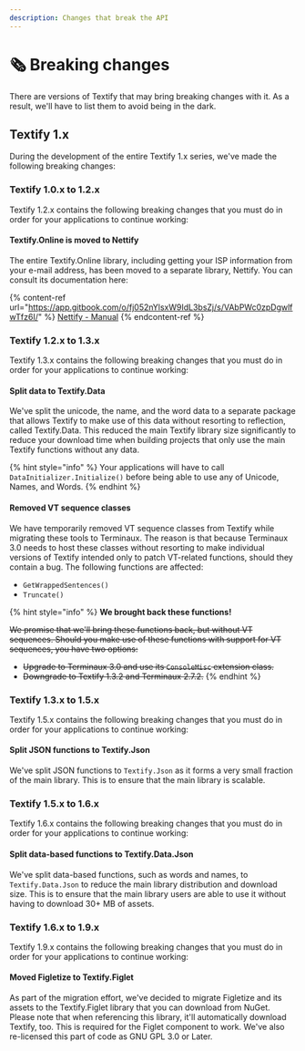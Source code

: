 ```yaml
---
description: Changes that break the API
---
```


# 🗞️ Breaking changes

There are versions of Textify that may bring breaking changes with it. As a result, we'll have to list them to avoid being in the dark.

## Textify 1.x

During the development of the entire Textify 1.x series, we've made the following breaking changes:

### Textify 1.0.x to 1.2.x

Textify 1.2.x contains the following breaking changes that you must do in order for your applications to continue working:

#### Textify.Online is moved to Nettify

The entire Textify.Online library, including getting your ISP information from your e-mail address, has been moved to a separate library, Nettify. You can consult its documentation here:

{% content-ref url="https://app.gitbook.com/o/fj052nYlsxW9IdL3bsZj/s/VAbPWc0zpDgwlfwTfz6I/" %}
[Nettify - Manual](https://app.gitbook.com/o/fj052nYlsxW9IdL3bsZj/s/VAbPWc0zpDgwlfwTfz6I/)
{% endcontent-ref %}

### Textify 1.2.x to 1.3.x

Textify 1.3.x contains the following breaking changes that you must do in order for your applications to continue working:

#### Split data to Textify.Data

We've split the unicode, the name, and the word data to a separate package that allows Textify to make use of this data without resorting to reflection, called Textify.Data. This reduced the main Textify library size significantly to reduce your download time when building projects that only use the main Textify functions without any data.

{% hint style="info" %}
Your applications will have to call `DataInitializer.Initialize()` before being able to use any of Unicode, Names, and Words.
{% endhint %}

#### Removed VT sequence classes

We have temporarily removed VT sequence classes from Textify while migrating these tools to Terminaux. The reason is that because Terminaux 3.0 needs to host these classes without resorting to make individual versions of Textify intended only to patch VT-related functions, should they contain a bug. The following functions are affected:

* `GetWrappedSentences()`
* `Truncate()`

{% hint style="info" %}
**We brought back these functions!**

~~We promise that we'll bring these functions back, but without VT sequences. Should you make use of these functions with support for VT sequences, you have two options:~~

* ~~Upgrade to Terminaux 3.0 and use its `ConsoleMisc` extension class.~~
* ~~Downgrade to Textify 1.3.2 and Terminaux 2.7.2.~~
{% endhint %}

### Textify 1.3.x to 1.5.x

Textify 1.5.x contains the following breaking changes that you must do in order for your applications to continue working:

#### Split JSON functions to Textify.Json

We've split JSON functions to `Textify.Json` as it forms a very small fraction of the main library. This is to ensure that the main library is scalable.

### Textify 1.5.x to 1.6.x

Textify 1.6.x contains the following breaking changes that you must do in order for your applications to continue working:

#### Split data-based functions to Textify.Data.Json

We've split data-based functions, such as words and names, to `Textify.Data.Json` to reduce the main library distribution and download size. This is to ensure that the main library users are able to use it without having to download 30+ MB of assets.

### Textify 1.6.x to 1.9.x

Textify 1.9.x contains the following breaking changes that you must do in order for your applications to continue working:

#### Moved Figletize to Textify.Figlet

As part of the migration effort, we've decided to migrate Figletize and its assets to the Textify.Figlet library that you can download from NuGet. Please note that when referencing this library, it'll automatically download Textify, too. This is required for the Figlet component to work. We've also re-licensed this part of code as GNU GPL 3.0 or Later.
